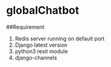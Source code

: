 # globalChatbot

##Requirement

1. Redis server running on default port
2. Django latest version
3. python3 resit module
4. django-channels
